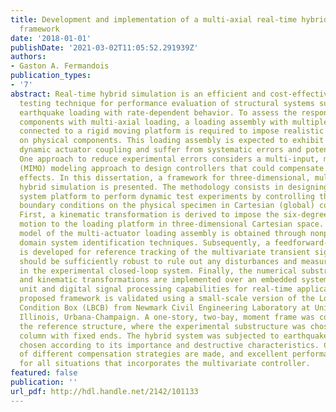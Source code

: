 ```yaml
---
title: Development and implementation of a multi-axial real-time hybrid simulation
  framework
date: '2018-01-01'
publishDate: '2021-03-02T11:05:52.291939Z'
authors:
- Gaston A. Fermandois
publication_types:
- '7'
abstract: Real-time hybrid simulation is an efficient and cost-effective experimental
  testing technique for performance evaluation of structural systems subjected to
  earthquake loading with rate-dependent behavior. To assess the response of structural
  components with multi-axial loading, a loading assembly with multiple parallel actuators
  connected to a rigid moving platform is required to impose realistic boundary conditions
  on physical components. This loading assembly is expected to exhibit significant
  dynamic actuator coupling and suffer from systematic errors and potential instabilities.
  One approach to reduce experimental errors considers a multi-input, multi-output
  (MIMO) modeling approach to design controllers that could compensate for these undesired
  effects. In this dissertation, a framework for three-dimensional, multi-axial real-time
  hybrid simulation is presented. The methodology consists in designing a real-time
  system platform to perform dynamic test experiments by controlling the interface
  boundary conditions on the physical specimen in Cartesian (global) coordinates.
  First, a kinematic transformation is derived to impose the six-degree-of-freedom
  motion to the loading platform in three-dimensional Cartesian space. Then, a linearized
  model of the multi-actuator loading assembly is obtained through nonparametric frequency
  domain system identification techniques. Subsequently, a feedforward-feedback compensator
  is developed for reference tracking of the multivariate transient signals, which
  should be sufficiently robust to rule out any disturbances and measurement noises
  in the experimental closed-loop system. Finally, the numerical substructure, compensators,
  and kinematic transformations are implemented over an embedded system with a micro-controller
  unit and digital signal processing capabilities for real-time applications. The
  proposed framework is validated using a small-scale version of the Load and Boundary
  Condition Box (LBCB) from Newmark Civil Engineering Laboratory at University of
  Illinois, Urbana-Champaign. A one-story, two-bay, moment frame was considered as
  the reference structure, where the experimental substructure was chosen as a steel
  column with fixed ends. The hybrid system was subjected to earthquake ground motions
  chosen according to its importance and destructive characteristics. Comparisons
  of different compensation strategies are made, and excellent performance is achieved
  for all situations that incorporates the multivariate controller.
featured: false
publication: ''
url_pdf: http://hdl.handle.net/2142/101133
---
```


